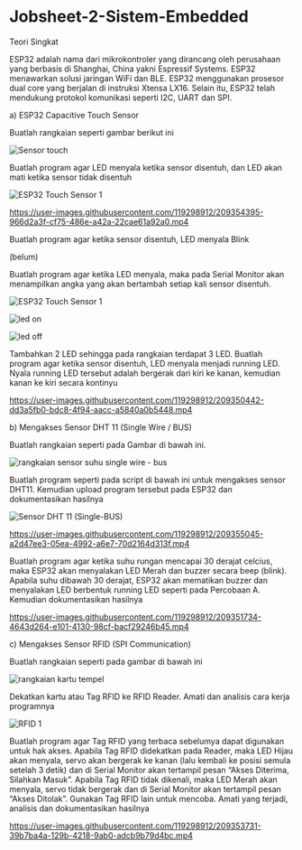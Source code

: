 # Jobsheet-2-Sistem-Embedded


Teori Singkat


ESP32 adalah nama dari mikrokontroler yang dirancang oleh perusahaan 
yang berbasis di Shanghai, China yakni Espressif Systems. ESP32 menawarkan 
solusi jaringan WiFi dan BLE. ESP32 menggunakan prosesor dual core yang 
berjalan di instruksi Xtensa LX16. Selain itu, ESP32 telah mendukung protokol 
komunikasi seperti I2C, UART dan SPI.


a) ESP32 Capacitive Touch Sensor


Buatlah rangkaian seperti gambar berikut ini


![Sensor touch ](https://user-images.githubusercontent.com/119298912/209354180-a6b99471-e107-41c5-9ce3-3f6a3f21cebc.jpg)




Buatlah program agar LED menyala ketika sensor disentuh, dan LED akan 
mati ketika sensor tidak disentuh


![ESP32 Touch Sensor 1](https://user-images.githubusercontent.com/119298912/209348701-e1dcca55-cc39-4d4f-b271-bdfb5126be42.jpg)



https://user-images.githubusercontent.com/119298912/209354395-966d2a3f-cf75-486e-a42a-22cae61a92a0.mp4




Buatlah program agar ketika sensor disentuh, LED menyala Blink

(belum)


Buatlah program agar ketika LED menyala, maka pada Serial Monitor akan 
menampilkan angka yang akan bertambah setiap kali sensor disentuh.


![ESP32 Touch Sensor 1](https://user-images.githubusercontent.com/119298912/209350004-b0053a02-7e0b-42ef-a286-3be57cb71db8.jpg)


![led on](https://user-images.githubusercontent.com/119298912/209350165-23a1bd4c-543b-4ee5-aec7-9765a599fa22.jpg)



![led off](https://user-images.githubusercontent.com/119298912/209350218-dba64553-d5ad-40a3-8799-6a27e78c29b7.jpg)


Tambahkan 2 LED sehingga pada rangkaian terdapat 3 LED. Buatlah 
program agar ketika sensor disentuh, LED menyala menjadi running LED. 
Nyala running LED tersebut adalah bergerak dari kiri ke kanan, kemudian 
kanan ke kiri secara kontinyu



https://user-images.githubusercontent.com/119298912/209350442-dd3a5fb0-bdc8-4f94-aacc-a5840a0b5448.mp4




b) Mengakses Sensor DHT 11 (Single Wire / BUS)


Buatlah rangkaian seperti pada Gambar di bawah ini.


![rangkaian sensor suhu single wire - bus](https://user-images.githubusercontent.com/119298912/209357725-72733c32-7e80-4d23-820b-8e7d92ac0a75.jpg)


Buatlah program seperti pada script di bawah ini untuk mengakses sensor 
DHT11. Kemudian upload program tersebut pada ESP32 dan 
dokumentasikan hasilnya



![Sensor DHT 11 (Single-BUS)](https://user-images.githubusercontent.com/119298912/209351423-046e5243-0c51-4f68-a265-0beed103b91b.jpg)




https://user-images.githubusercontent.com/119298912/209355045-a2d47ee3-05ea-4992-a6e7-70d2164d313f.mp4



Buatlah program agar ketika suhu rungan mencapai 30 derajat celcius, maka 
ESP32 akan menyalakan LED Merah dan buzzer secara beep (blink). Apabila 
suhu dibawah 30 derajat, ESP32 akan mematikan buzzer dan menyalakan 
LED berbentuk running LED seperti pada Percobaan A. Kemudian 
dokumentasikan hasilnya



https://user-images.githubusercontent.com/119298912/209351734-4643d264-e101-4130-98cf-bacf29246b45.mp4



c) Mengakses Sensor RFID (SPI Communication)

Buatlah rangkaian seperti pada gambar di bawah ini

![rangkaian kartu tempel](https://user-images.githubusercontent.com/119298912/209357462-98eb55b8-ecbe-47f1-ac47-fc545bd231ed.jpg)


Dekatkan kartu atau Tag RFID ke RFID Reader. Amati dan analisis cara kerja 
programnya



![RFID 1](https://user-images.githubusercontent.com/119298912/209353549-5b53dc57-3eb6-4f4e-b507-5c4194fafb23.jpg)



Buatlah program agar Tag RFID yang terbaca sebelumya dapat digunakan 
untuk hak akses. Apabila Tag RFID didekatkan pada Reader, maka LED 
Hijau akan menyala, servo akan bergerak ke kanan (lalu kembali ke posisi 
semula setelah 3 detik) dan di Serial Monitor akan tertampil pesan “Akses 
Diterima, Silahkan Masuk”. Apabila Tag RFID tidak dikenali, maka LED 
Merah akan menyala, servo tidak bergerak dan di Serial Monitor akan 
tertampil pesan “Akses Ditolak”. Gunakan Tag RFID lain untuk mencoba.
Amati yang terjadi, analisis dan dokumentasikan hasilnya



https://user-images.githubusercontent.com/119298912/209353731-39b7ba4a-129b-4218-9ab0-adcb9b79d4bc.mp4


